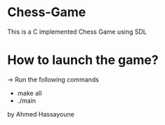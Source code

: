 # Chess-Game
This is a C implemented Chess Game using SDL

# How to launch the game?
-> Run the following commands

- make all
- ./main

by Ahmed Hassayoune
